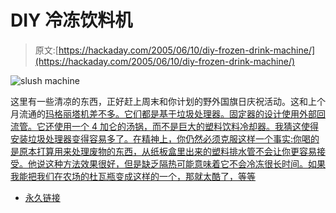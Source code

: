 # DIY 冷冻饮料机

> 原文:[https://hackaday.com/2005/06/10/diy-frozen-drink-machine/](https://hackaday.com/2005/06/10/diy-frozen-drink-machine/)

![slush machine](../Images/2d9993e055e2f89f6c1b90bc0e068720.png)

这里有一些清凉的东西，正好赶上周末和你计划的野外国旗日庆祝活动。这和上个月流通的[玛格丽塔机差不多。它们都是基于垃圾处理器。固定器的设计使用外部回流管。它还使用一个 4 加仑的汤锅，而不是巨大的塑料饮料冷却器。我猜这使得安装垃圾处理器变得容易多了。在精神上，你仍然必须克服这样一个事实:你喝的是原本打算用来处理废物的东西，从纸板盒里出来的塑料排水管不会让你更容易接受。他说这种方法效果很好，但是缺乏隔热可能意味着它不会冷冻很长时间。如果我能把我们在农场的杜瓦瓶变成这样的一个，那就太酷了，等等](http://www.geocities.com/acmetequila/)

*   [永久链接](http://www.twofoos.com/hacks/squishie.html)
